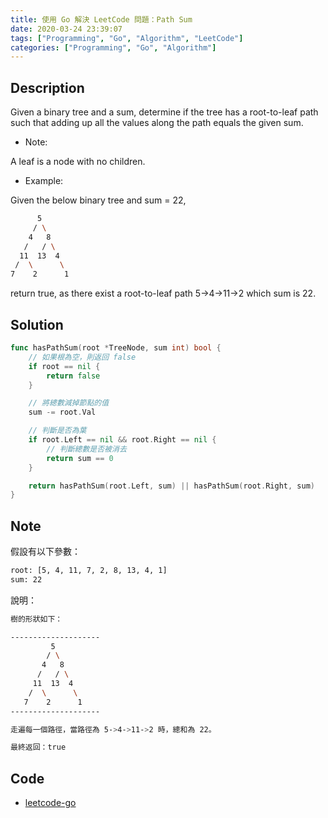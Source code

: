 ```yaml
---
title: 使用 Go 解決 LeetCode 問題：Path Sum
date: 2020-03-24 23:39:07
tags: ["Programming", "Go", "Algorithm", "LeetCode"]
categories: ["Programming", "Go", "Algorithm"]
---
```


## Description

Given a binary tree and a sum, determine if the tree has a root-to-leaf path such that adding up all the values along the path equals the given sum.

- Note:

A leaf is a node with no children.

- Example:

Given the below binary tree and sum = 22,

```BASH
      5
     / \
    4   8
   /   / \
  11  13  4
 /  \      \
7    2      1
```

return true, as there exist a root-to-leaf path 5->4->11->2 which sum is 22.

## Solution

```GO
func hasPathSum(root *TreeNode, sum int) bool {
	// 如果根為空，則返回 false
	if root == nil {
		return false
	}

	// 將總數減掉節點的值
	sum -= root.Val

	// 判斷是否為葉
	if root.Left == nil && root.Right == nil {
		// 判斷總數是否被消去
		return sum == 0
	}

	return hasPathSum(root.Left, sum) || hasPathSum(root.Right, sum)
}
```

## Note

假設有以下參數：

```BASH
root: [5, 4, 11, 7, 2, 8, 13, 4, 1]
sum: 22
```

說明：

```BASH
樹的形狀如下：

--------------------
         5
        / \
       4   8
      /   / \
     11  13  4
    /  \      \
   7    2      1
--------------------

走遍每一個路徑，當路徑為 5->4->11->2 時，總和為 22。

最終返回：true
```

## Code

- [leetcode-go](https://github.com/memochou1993/leetcode-go)
